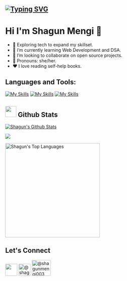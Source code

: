 ## [![Typing SVG](https://readme-typing-svg.herokuapp.com?size=28&center=true&width=800&lines=Web+Developer;Learing+DSA;Exploring+Tech)](https://git.io/typing-svg)


# Hi I'm Shagun Mengi 👋


* 🔭 Exploring tech to expand my skillset.
* 🌱 I’m currently learning Web Development and DSA.
* 🤝 I’m looking to collaborate on open source projects.
* 👩 Pronouns: she/her.
* ❤️ I love reading self-help books.


<h2 align="left">Languages and Tools:</h2>

[![My Skills](https://skillicons.dev/icons?i=c,cpp,py,html,css,js,bootstrap,materialui,react,tailwind)](https://skillicons.dev)
[![My Skills](https://skillicons.dev/icons?i=expressjs,nodejs,mongodb,powershell,vscode,git,github)](https://skillicons.dev)
[![My Skills](https://skillicons.dev/icons?i=gcp)](https://skillicons.dev)

## <img src="https://media.giphy.com/media/iY8CRBdQXODJSCERIr/giphy.gif" width="35"><b> Github Stats </b>

 <a href="https://github.com/shagunZ"><img alt="Shagun's Github Stats" src="https://github-readme-stats.vercel.app/api?username=shagunZ&show_icons=true&count_private=true&theme=react&hide_border=true&bg_color=0D1117" /></a>

<p align="left">
    <a href="http://www.github.com/shagunZ"><img src="https://github-readme-streak-stats.herokuapp.com/?user=shagunZ&stroke=ffffff&background=0D1117&ring=5BCDEC&fire=5BCDEC&currStreakNum=ffffff&currStreakLabel=5BCDEC&sideNums=ffffff&sideLabels=ffffff&dates=ffffff&hide_border=true" /></a></p>


  <a href="https://github.com/shagunZ"><img alt="Shagun's Top Languages" src="https://github-readme-stats.vercel.app/api/top-langs/?username=shagunZ&langs_count=8&count_private=true&layout=compact&theme=react&hide_border=true&bg_color=0D1117" width="300px"/></a>


## Let's Connect
<a href = "https://www.linkedin.com/in/shagunmengi/"><img src="https://skillicons.dev/icons?i=linkedin" width="38px"/></a>
<a href="https://www.hackerrank.com/shagunmengi003" ><img  src="https://user-images.githubusercontent.com/17762967/42728663-26ebdb04-87dd-11e8-928f-fb01479a2ce1.png" alt="@shagunmengi003" width="38px" /></a>
<a href="https://leetcode.com/shagunmengi003/" ><img  src="https://assets.leetcode.com/static_assets/public/webpack_bundles/images/logo-dark.e99485d9b.svg" alt="@shagunmengi003" width="60px" height="50" /></a>
